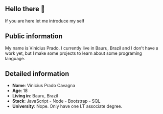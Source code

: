 ## Hello there 👋

If you are here let me introduce my self

## Public information

My name is Vinicius Prado. I currently live in Bauru, Brazil and I don't have a work yet, but I make some projects to learn about some programing language.

## Detailed information

* **Name**: Vinicius Prado Cavagna
* **Age**: 18
* **Living in**: Bauru, Brazil
* **Stack**: JavaScript - Node - Bootstrap - SQL
* **University**: Nope. Only have one I.T associate degree.
